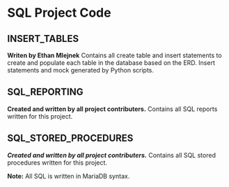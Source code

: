 # SQL Project Code
## **INSERT_TABLES**
**Writen by Ethan Mlejnek**
Contains all create table and insert statements to create and populate each table in the database based on the ERD. Insert statements and mock generated by Python scripts.  

## **SQL_REPORTING**
**Created and written by all project contributers.** 
Contains all SQL reports written for this project. 

## **SQL_STORED_PROCEDURES** 
***Created and written by all project contributers.*** 
Contains all SQL stored procedures written for this project.

**Note:** All SQL is written in MariaDB syntax. 
